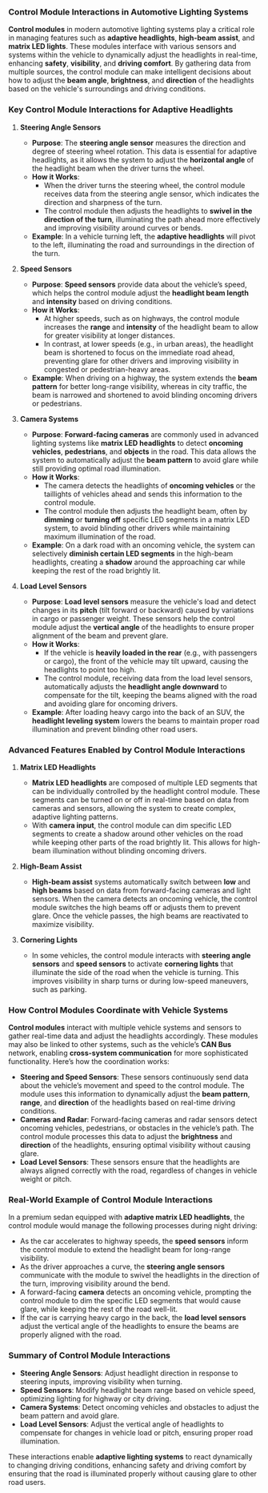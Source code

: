 ### **Control Module Interactions in Automotive Lighting Systems**

**Control modules** in modern automotive lighting systems play a critical role in managing features such as **adaptive headlights**, **high-beam assist**, and **matrix LED lights**. These modules interface with various sensors and systems within the vehicle to dynamically adjust the headlights in real-time, enhancing **safety**, **visibility**, and **driving comfort**. By gathering data from multiple sources, the control module can make intelligent decisions about how to adjust the **beam angle**, **brightness**, and **direction** of the headlights based on the vehicle's surroundings and driving conditions.

### **Key Control Module Interactions for Adaptive Headlights**

1. **Steering Angle Sensors**
   - **Purpose**: The **steering angle sensor** measures the direction and degree of steering wheel rotation. This data is essential for adaptive headlights, as it allows the system to adjust the **horizontal angle** of the headlight beam when the driver turns the wheel.
   - **How it Works**:
     - When the driver turns the steering wheel, the control module receives data from the steering angle sensor, which indicates the direction and sharpness of the turn.
     - The control module then adjusts the headlights to **swivel in the direction of the turn**, illuminating the path ahead more effectively and improving visibility around curves or bends.
   - **Example**: In a vehicle turning left, the **adaptive headlights** will pivot to the left, illuminating the road and surroundings in the direction of the turn.

2. **Speed Sensors**
   - **Purpose**: **Speed sensors** provide data about the vehicle’s speed, which helps the control module adjust the **headlight beam length** and **intensity** based on driving conditions.
   - **How it Works**:
     - At higher speeds, such as on highways, the control module increases the **range** and **intensity** of the headlight beam to allow for greater visibility at longer distances.
     - In contrast, at lower speeds (e.g., in urban areas), the headlight beam is shortened to focus on the immediate road ahead, preventing glare for other drivers and improving visibility in congested or pedestrian-heavy areas.
   - **Example**: When driving on a highway, the system extends the **beam pattern** for better long-range visibility, whereas in city traffic, the beam is narrowed and shortened to avoid blinding oncoming drivers or pedestrians.

3. **Camera Systems**
   - **Purpose**: **Forward-facing cameras** are commonly used in advanced lighting systems like **matrix LED headlights** to detect **oncoming vehicles**, **pedestrians**, and **objects** in the road. This data allows the system to automatically adjust the **beam pattern** to avoid glare while still providing optimal road illumination.
   - **How it Works**:
     - The camera detects the headlights of **oncoming vehicles** or the taillights of vehicles ahead and sends this information to the control module.
     - The control module then adjusts the headlight beam, often by **dimming** or **turning off** specific LED segments in a matrix LED system, to avoid blinding other drivers while maintaining maximum illumination of the road.
   - **Example**: On a dark road with an oncoming vehicle, the system can selectively **diminish certain LED segments** in the high-beam headlights, creating a **shadow** around the approaching car while keeping the rest of the road brightly lit.

4. **Load Level Sensors**
   - **Purpose**: **Load level sensors** measure the vehicle's load and detect changes in its **pitch** (tilt forward or backward) caused by variations in cargo or passenger weight. These sensors help the control module adjust the **vertical angle** of the headlights to ensure proper alignment of the beam and prevent glare.
   - **How it Works**:
     - If the vehicle is **heavily loaded in the rear** (e.g., with passengers or cargo), the front of the vehicle may tilt upward, causing the headlights to point too high.
     - The control module, receiving data from the load level sensors, automatically adjusts the **headlight angle downward** to compensate for the tilt, keeping the beams aligned with the road and avoiding glare for oncoming drivers.
   - **Example**: After loading heavy cargo into the back of an SUV, the **headlight leveling system** lowers the beams to maintain proper road illumination and prevent blinding other road users.

### **Advanced Features Enabled by Control Module Interactions**

1. **Matrix LED Headlights**
   - **Matrix LED headlights** are composed of multiple LED segments that can be individually controlled by the headlight control module. These segments can be turned on or off in real-time based on data from cameras and sensors, allowing the system to create complex, adaptive lighting patterns.
   - With **camera input**, the control module can dim specific LED segments to create a shadow around other vehicles on the road while keeping other parts of the road brightly lit. This allows for high-beam illumination without blinding oncoming drivers.

2. **High-Beam Assist**
   - **High-beam assist** systems automatically switch between **low** and **high beams** based on data from forward-facing cameras and light sensors. When the camera detects an oncoming vehicle, the control module switches the high beams off or adjusts them to prevent glare. Once the vehicle passes, the high beams are reactivated to maximize visibility.
   
3. **Cornering Lights**
   - In some vehicles, the control module interacts with **steering angle sensors** and **speed sensors** to activate **cornering lights** that illuminate the side of the road when the vehicle is turning. This improves visibility in sharp turns or during low-speed maneuvers, such as parking.

### **How Control Modules Coordinate with Vehicle Systems**

**Control modules** interact with multiple vehicle systems and sensors to gather real-time data and adjust the headlights accordingly. These modules may also be linked to other systems, such as the vehicle’s **CAN Bus** network, enabling **cross-system communication** for more sophisticated functionality. Here’s how the coordination works:

- **Steering and Speed Sensors**: These sensors continuously send data about the vehicle’s movement and speed to the control module. The module uses this information to dynamically adjust the **beam pattern**, **range**, and **direction** of the headlights based on real-time driving conditions.
- **Cameras and Radar**: Forward-facing cameras and radar sensors detect oncoming vehicles, pedestrians, or obstacles in the vehicle’s path. The control module processes this data to adjust the **brightness** and **direction** of the headlights, ensuring optimal visibility without causing glare.
- **Load Level Sensors**: These sensors ensure that the headlights are always aligned correctly with the road, regardless of changes in vehicle weight or pitch.

### **Real-World Example of Control Module Interactions**

In a premium sedan equipped with **adaptive matrix LED headlights**, the control module would manage the following processes during night driving:
- As the car accelerates to highway speeds, the **speed sensors** inform the control module to extend the headlight beam for long-range visibility.
- As the driver approaches a curve, the **steering angle sensors** communicate with the module to swivel the headlights in the direction of the turn, improving visibility around the bend.
- A forward-facing **camera** detects an oncoming vehicle, prompting the control module to dim the specific LED segments that would cause glare, while keeping the rest of the road well-lit.
- If the car is carrying heavy cargo in the back, the **load level sensors** adjust the vertical angle of the headlights to ensure the beams are properly aligned with the road.

### **Summary of Control Module Interactions**

- **Steering Angle Sensors**: Adjust headlight direction in response to steering inputs, improving visibility when turning.
- **Speed Sensors**: Modify headlight beam range based on vehicle speed, optimizing lighting for highway or city driving.
- **Camera Systems**: Detect oncoming vehicles and obstacles to adjust the beam pattern and avoid glare.
- **Load Level Sensors**: Adjust the vertical angle of headlights to compensate for changes in vehicle load or pitch, ensuring proper road illumination.

These interactions enable **adaptive lighting systems** to react dynamically to changing driving conditions, enhancing safety and driving comfort by ensuring that the road is illuminated properly without causing glare to other road users.